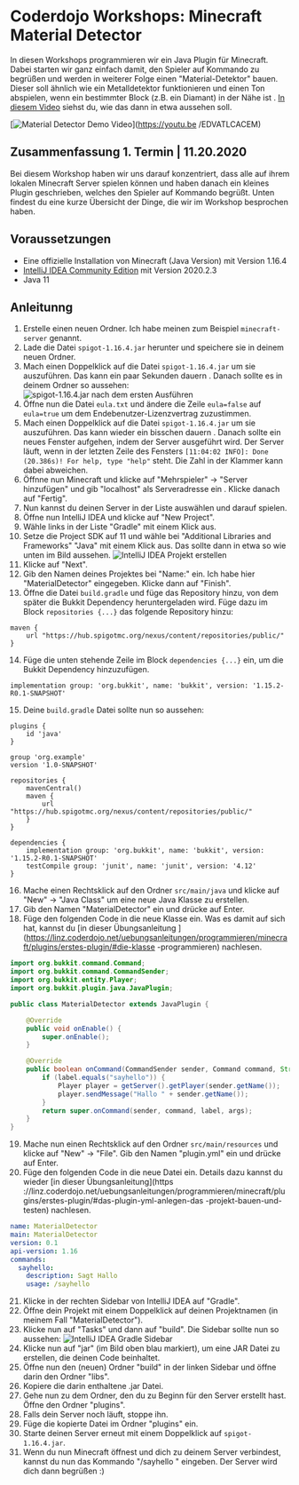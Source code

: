 # Coderdojo Workshops: Minecraft Material Detector

In diesen Workshops programmieren wir ein Java Plugin für Minecraft. Dabei starten wir ganz einfach damit, den Spieler 
auf Kommando zu begrüßen und werden in weiterer Folge einen "Material-Detektor" bauen. Dieser soll ähnlich wie ein 
Metalldetektor funktionieren und einen Ton abspielen, wenn ein bestimmter Block (z.B. ein Diamant) in der Nähe ist
. [In diesem Video](https://youtu.be/EDVATLCACEM) siehst du, wie das dann in etwa aussehen soll.

[![Material Detector Demo Video](https://img.youtube.com/vi/EDVATLCACEM/maxresdefault.jpg)](https://youtu.be
/EDVATLCACEM)

## Zusammenfassung 1. Termin | 11.20.2020

Bei diesem Workshop haben wir uns darauf konzentriert, dass alle auf ihrem lokalen Minecraft Server spielen können
 und haben danach ein kleines Plugin geschrieben, welches den Spieler auf Kommando begrüßt. Unten findest du eine
  kurze Übersicht der Dinge, die wir im Workshop besprochen haben.
 
## Voraussetzungen
- Eine offizielle Installation von Minecraft (Java Version) mit Version 1.16.4
- [IntelliJ IDEA Community Edition](https://www.jetbrains.com/idea/download/) mit Version 2020.2.3
- Java 11

## Anleitunng

1. Erstelle einen neuen Ordner. Ich habe meinen zum Beispiel `minecraft-server` genannt.
2. Lade die Datei `spigot-1.16.4.jar` herunter und speichere sie in deinem neuen Ordner.
3. Mach einen Doppelklick auf die Datei `spigot-1.16.4.jar` um sie auszuführen. Das kann ein paar Sekunden dauern
. Danach sollte es in deinem Ordner so aussehen: 
![spigot-1.16.4.jar nach dem ersten Ausführen](TODO)
4. Öffne nun die Datei `eula.txt` und ändere die Zeile `eula=false` auf `eula=true` um dem Endebenutzer-Lizenzvertrag
 zuzustimmen.
5. Mach einen Doppelklick auf die Datei `spigot-1.16.4.jar` um sie auszuführen. Das kann wieder ein bisschen dauern
. Danach sollte ein neues Fenster aufgehen, indem der Server ausgeführt wird. Der Server läuft, wenn in der letzten
 Zeile des Fensters `[11:04:02 INFO]: Done (20.386s)! For help, type "help"` steht. Die Zahl in der Klammer kann
  dabei abweichen.
6. Öffnne nun Minecraft und klicke auf "Mehrspieler" -> "Server hinzufügen" und gib "localhost" als Serveradresse ein
. Klicke danach auf "Fertig".
7. Nun kannst du deinen Server in der Liste auswählen und darauf spielen.
8. Öffne nun IntelliJ IDEA und klicke auf "New Project".
9. Wähle links in der Liste "Gradle" mit einem Klick aus. 
10. Setze die Project SDK auf 11 und wähle bei "Additional Libraries and Frameworks" "Java" mit einem Klick aus. Das
 sollte dann in etwa so wie unten im Bild aussehen.
![IntelliJ IDEA Projekt erstellen](TODO)
11. Klicke auf "Next".
12. Gib den Namen deines Projektes bei "Name:" ein. Ich habe hier "MaterialDetector" eingegeben. Klicke dann auf "Finish".
13. Öffne die Datei `build.gradle` und füge das Repository hinzu, von dem später die Bukkit Dependency
 heruntergeladen wird. Füge dazu im Block `repositories {...}` das folgende Repository hinzu:
```
maven {
    url "https://hub.spigotmc.org/nexus/content/repositories/public/"
}
```
14. Füge die unten stehende Zeile im Block `dependencies {...}` ein, um die Bukkit Dependency hinzuzufügen.
```
implementation group: 'org.bukkit', name: 'bukkit', version: '1.15.2-R0.1-SNAPSHOT'
```
15. Deine `build.gradle` Datei sollte nun so aussehen:
```
plugins {
    id 'java'
}

group 'org.example'
version '1.0-SNAPSHOT'

repositories {
    mavenCentral()
    maven {
        url "https://hub.spigotmc.org/nexus/content/repositories/public/"
    }
}

dependencies {
    implementation group: 'org.bukkit', name: 'bukkit', version: '1.15.2-R0.1-SNAPSHOT'
    testCompile group: 'junit', name: 'junit', version: '4.12'
}
```
16. Mache einen Rechtsklick auf den Ordner `src/main/java` und klicke auf "New" -> "Java Class" um eine neue Java
 Klasse zu erstellen.
17. Gib den Namen "MaterialDetector" ein und drücke auf Enter.
18. Füge den folgenden Code in die neue Klasse ein. Was es damit auf sich hat, kannst du [in dieser Übungsanleitung
](https://linz.coderdojo.net/uebungsanleitungen/programmieren/minecraft/plugins/erstes-plugin/#die-klasse
-programmieren) nachlesen.
```java
import org.bukkit.command.Command;
import org.bukkit.command.CommandSender;
import org.bukkit.entity.Player;
import org.bukkit.plugin.java.JavaPlugin;

public class MaterialDetector extends JavaPlugin {

    @Override
    public void onEnable() {
        super.onEnable();
    }

    @Override
    public boolean onCommand(CommandSender sender, Command command, String label, String[] args) {
        if (label.equals("sayhello")) {
            Player player = getServer().getPlayer(sender.getName());
            player.sendMessage("Hallo " + sender.getName());
        }
        return super.onCommand(sender, command, label, args);
    }
}
```
19. Mache nun einen Rechtsklick auf den Ordner `src/main/resources` und klicke auf "New" -> "File". Gib den Namen
 "plugin.yml" ein und drücke auf Enter.
20. Füge den folgenden Code in die neue Datei ein. Details dazu kannst du wieder [in dieser Übungsanleitung](https
://linz.coderdojo.net/uebungsanleitungen/programmieren/minecraft/plugins/erstes-plugin/#das-plugin-yml-anlegen-das
-projekt-bauen-und-testen) nachlesen.
```yml
name: MaterialDetector
main: MaterialDetector
version: 0.1
api-version: 1.16
commands:
  sayhello:
    description: Sagt Hallo
    usage: /sayhello
```
21. Klicke in der rechten Sidebar von IntelliJ IDEA auf "Gradle".
22. Öffne dein Projekt mit einem Doppelklick auf deinen Projektnamen (in meinem Fall "MaterialDetector"). 
23. Klicke nun auf "Tasks" und dann auf "build". Die Sidebar sollte nun so aussehen:
![IntelliJ IDEA Gradle Sidebar](TODO)
24. Klicke nun auf "jar" (im Bild oben blau markiert), um eine JAR Datei zu erstellen, die deinen Code beinhaltet.
25. Öffne nun den (neuen) Ordner "build" in der linken Sidebar und öffne darin den Ordner "libs".
26. Kopiere die darin enthaltene .jar Datei.
27. Gehe nun zu dem Ordner, den du zu Beginn für den Server erstellt hast. Öffne den Ordner "plugins".
28. Falls dein Server noch läuft, stoppe ihn. 
29. Füge die kopierte Datei im Ordner "plugins" ein.
30. Starte deinen Server erneut mit einem Doppelklick auf `spigot-1.16.4.jar`. 
31. Wenn du nun Minecraft öffnest und dich zu deinem Server verbindest, kannst du nun das Kommando "/sayhello
" eingeben. Der Server wird dich dann begrüßen :)